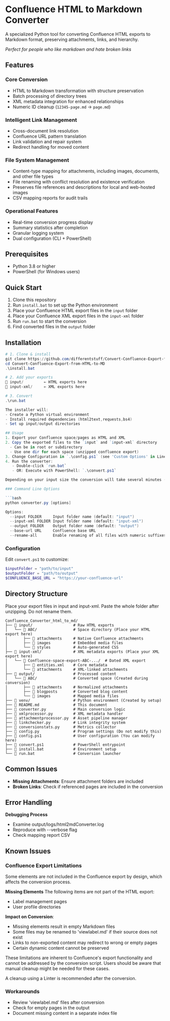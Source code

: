 # Confluence HTML to Markdown Converter
A specialized Python tool for converting Confluence HTML exports to Markdown format, preserving attachments, links, and hierarchy.

*Perfect for people who like markdown and hate broken links*


## Features

### Core Conversion
- HTML to Markdown transformation with structure preservation
- Batch processing of directory trees
- XML metadata integration for enhanced relationships
- Numeric ID cleanup (`12345-page.md` → `page.md`)

### Intelligent Link Management
- Cross-document link resolution
- Confluence URL pattern translation
- Link validation and repair system
- Redirect handling for moved content

### File System Management
- Content-type mapping for attachments, including images, documents, and other file types
- File renaming with conflict resolution and existence verification
- Preserves file references and descriptions for local and web-hosted images
- CSV mapping reports for audit trails

### Operational Features
- Real-time conversion progress display
- Summary statistics after completion
- Granular logging system
- Dual configuration (CLI + PowerShell)


## Prerequisites
- Python 3.8 or higher
- PowerShell (for Windows users)


## Quick Start
1. Clone this repository
2. Run `install.bat` to set up the Python environment
3. Place your Confluence HTML export files in the `input` folder
4. Place your Confluence XML export files in the `input-xml` folder
5. Run `run.bat` to start the conversion
6. Find converted files in the `output` folder


## Installation
```powershell
# 1. Clone & install
git clone https://github.com/differentstuff/Convert-Confluence-Export-from-HTML-to-MD.git
cd Convert-Confluence-Export-from-HTML-to-MD
.\install.bat

# 2. Add your exports
📂 input/         ← HTML exports here
📂 input-xml/     ← XML exports here

# 3. Convert
.\run.bat

The installer will:
- Create a Python virtual environment
- Install required dependencies (html2text,requests,bs4)
- Set up input/output directories

## Usage
1. Export your Confluence space/pages as HTML and XML
2. Copy the exported files to the `input` and `input-xml` directory 
  - Can be in root or subdirectory
  - Use one dir for each space (unzipped confluence export)
3. Change Configuration in `.\config.ps1` (see 'Custom Options' in Line 45-130)
4. Run the converter:
   - Double-click `run.bat`
   - OR: Execute with PowerShell: `.\convert.ps1`

Depending on your input size the conversion will take several minutes (estimate 15 Min for 10k files (20GB of attachments)).

### Command Line Options

```bash
python converter.py [options]

Options:
  --input FOLDER     Input folder name (default: "input")
  --input-xml FOLDER Input folder name (default: "input-xml")
  --output FOLDER    Output folder name (default: "output")
  --base-url URL     Confluence base URL
  --rename-all       Enable renaming of all files with numeric suffixes
```

### Configuration

Edit `convert.ps1` to customize:
```powershell
$inputFolder = "path/to/input"
$outputFolder = "path/to/output"
$CONFLUENCE_BASE_URL = "https://your-confluence-url"
```


## Directory Structure

Place your export files in input and input-xml. 
Paste the whole folder after unzipping. Do not rename them.

```plaintext
Confluence_Converter_html_to_md/
├── 📁 input/                  # Raw HTML exports
│   └── 📁 ABC/                # Space directory (Place your HTML export here)
│       ├── 📁 attachments     # Native Confluence attachments
│       ├── 📁 images          # Embedded media files
│       └── 📁 styles          # Auto-generated CSS
├── 📁 input-xml/              # XML metadata exports (Place your XML export here)
│   └── 📁 Confluence-space-export-ABC-.../  # Dated XML export
│       ├── 📄 entities.xml    # Core metadata
│       └── 📁 attachments     # XML-linked attachments
├── 📁 output/                 # Processed content
│   └── 📁 ABC/                # Converted space (Created during conversion)
│       ├── 📁 attachments     # Normalized attachments
│       ├── 📁 blogposts       # Converted blog content
│       └── 📁 images          # Mapped media files
├── 📁 venv/                   # Python environment (Created by setup)
├── 📄 README.md               # This document
├── 📄 converter.py            # Main conversion logic
├── 📄 xmlprocessor.py         # XML metadata handler
├── 📄 attachmentprocessor.py  # Asset pipeline manager
├── 📄 linkchecker.py          # Link integrity system
├── 📄 conversionstats.py      # Metrics collector
├── 📄 config.py               # Program settings (Do not modify this)
├── 📄 config.ps1              # User configuration (You can modify here)
├── 📄 convert.ps1             # PowerShell entrypoint
├── 📄 install.bat             # Environment setup
└── 📄 run.bat                 # Conversion launcher
```

## Common Issues
- **Missing Attachments**: Ensure attachment folders are included
- **Broken Links**: Check if referenced pages are included in the conversion


## Error Handling

**Debugging Process**
  - Examine output/logs/html2mdConverter.log
  - Reproduce with --verbose flag
  - Check mapping report CSV


## Known Issues

### Confluence Export Limitations
Some elements are not included in the Confluence export by design, which affects the conversion process.

**Missing Elements**
The following items are not part of the HTML export:
  - Label management pages
  - User profile directories

**Impact on Conversion**:
  - Missing elements result in empty Markdown files
  - Some files may be renamed to 'viewlabel.md' if their source does not exist
  - Links to non-exported content may redirect to wrong or empty pages
  - Certain dynamic content cannot be preserved

These limitations are inherent to Confluence's export functionality and cannot be addressed by the conversion script. 
Users should be aware that manual cleanup might be needed for these cases.

A cleanup using a Linter is recommended after the conversion.

### Workarounds
- Review 'viewlabel.md' files after conversion
- Check for empty pages in the output
- Document missing content in a separate index file
